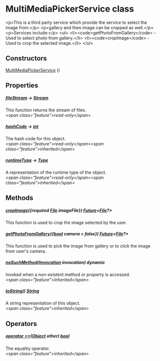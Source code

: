 


# MultiMediaPickerService class









\<p\>This is a third party service which provide the service to select the image from.\</p\>
\<p\>gallery and then image can be cropped as well.\</p\>
\<p\>Services include:\</p\>
\<ul\>
\<li\>\<code\>getPhotoFromGallery\</code\> - Used to select photo from gallery.\</li\>
\<li\>\<code\>cropImage\</code\> - Used to crop the selected image.\</li\>
\</ul\>




## Constructors

[MultiMediaPickerService](../services_third_party_service_multi_media_pick_service/MultiMediaPickerService/MultiMediaPickerService.md) ()

   


## Properties

##### [fileStream](../services_third_party_service_multi_media_pick_service/MultiMediaPickerService/fileStream.md) &#8594; [Stream](https:api.flutter.dev/flutter/dart-async/Stream-class.html)



This function returns the stream of files.  
_\<span class="feature"\>read-only\</span\>_



##### [hashCode](https:api.flutter.dev/flutter/dart-core/Object/hashCode.html) &#8594; [int](https:api.flutter.dev/flutter/dart-core/int-class.html)



The hash code for this object.  
_\<span class="feature"\>read-only\</span\>\<span class="feature"\>inherited\</span\>_



##### [runtimeType](https:api.flutter.dev/flutter/dart-core/Object/runtimeType.html) &#8594; [Type](https:api.flutter.dev/flutter/dart-core/Type-class.html)



A representation of the runtime type of the object.  
_\<span class="feature"\>read-only\</span\>\<span class="feature"\>inherited\</span\>_





## Methods

##### [cropImage](../services_third_party_service_multi_media_pick_service/MultiMediaPickerService/cropImage.md)(\{required [File](https:api.flutter.dev/flutter/dart-io/File-class.html) imageFile\}) [Future](https:api.flutter.dev/flutter/dart-async/Future-class.html)&lt;[File](https:api.flutter.dev/flutter/dart-io/File-class.html)?\>



This function is used to crop the image selected by the user.  




##### [getPhotoFromGallery](../services_third_party_service_multi_media_pick_service/MultiMediaPickerService/getPhotoFromGallery.md)(\{[bool](https:api.flutter.dev/flutter/dart-core/bool-class.html) camera = false\}) [Future](https:api.flutter.dev/flutter/dart-async/Future-class.html)&lt;[File](https:api.flutter.dev/flutter/dart-io/File-class.html)?\>



This function is used to pick the image from gallery or to click the image from user's camera.  




##### [noSuchMethod](https:api.flutter.dev/flutter/dart-core/Object/noSuchMethod.html)([Invocation](https:api.flutter.dev/flutter/dart-core/Invocation-class.html) invocation) dynamic



Invoked when a non-existent method or property is accessed.  
_\<span class="feature"\>inherited\</span\>_



##### [toString](https:api.flutter.dev/flutter/dart-core/Object/toString.html)() [String](https:api.flutter.dev/flutter/dart-core/String-class.html)



A string representation of this object.  
_\<span class="feature"\>inherited\</span\>_





## Operators

##### [operator ==](https:api.flutter.dev/flutter/dart-core/Object/operator_equals.html)([Object](https:api.flutter.dev/flutter/dart-core/Object-class.html) other) [bool](https:api.flutter.dev/flutter/dart-core/bool-class.html)



The equality operator.  
_\<span class="feature"\>inherited\</span\>_















